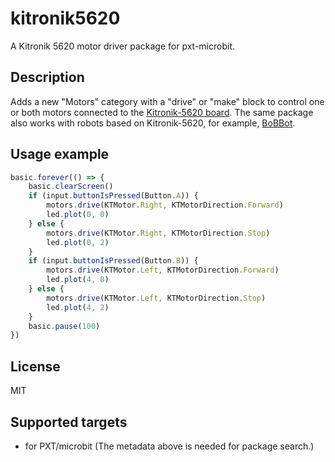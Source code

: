 # kitronik5620

A Kitronik 5620 motor driver package for pxt-microbit.

## Description

Adds a new "Motors" category with a "drive" or "make" block to control one or both motors connected to the [Kitronik-5620 board](https://www.kitronik.co.uk/pdf/5620%20Motor%20Driver%20Board%20V1.1-2.pdf).
The same package also works with robots based on Kitronik-5620, for example, [BoBBot](https://bobbot.co.uk/).

## Usage example

```javascript
basic.forever(() => {
    basic.clearScreen()
    if (input.buttonIsPressed(Button.A)) {
        motors.drive(KTMotor.Right, KTMotorDirection.Forward)
        led.plot(0, 0)
    } else {
        motors.drive(KTMotor.Right, KTMotorDirection.Stop)
        led.plot(0, 2)
    }
    if (input.buttonIsPressed(Button.B)) {
        motors.drive(KTMotor.Left, KTMotorDirection.Forward)
        led.plot(4, 0)
    } else {
        motors.drive(KTMotor.Left, KTMotorDirection.Stop)
        led.plot(4, 2)
    }
    basic.pause(100)
})
```

## License

MIT

## Supported targets

* for PXT/microbit
(The metadata above is needed for package search.)


